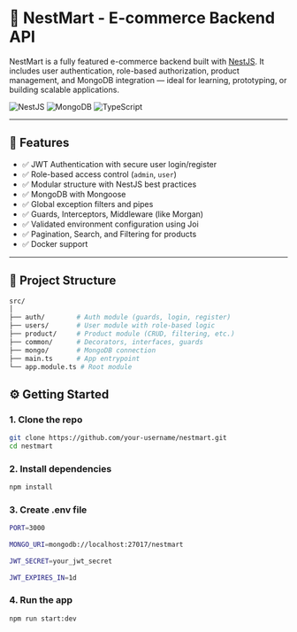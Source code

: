 # 🛒 NestMart - E-commerce Backend API

NestMart is a fully featured e-commerce backend built with [NestJS](https://nestjs.com/). It includes user authentication, role-based authorization, product management, and MongoDB integration — ideal for learning, prototyping, or building scalable applications.

![NestJS](https://img.shields.io/badge/NestJS-v10-red?style=flat-square&logo=nestjs)
![MongoDB](https://img.shields.io/badge/MongoDB-ORM-green?style=flat-square&logo=mongodb)
![TypeScript](https://img.shields.io/badge/TypeScript-Strict-blue?style=flat-square&logo=typescript)

---

## 🚀 Features

- ✅ JWT Authentication with secure user login/register
- ✅ Role-based access control (`admin`, `user`)
- ✅ Modular structure with NestJS best practices
- ✅ MongoDB with Mongoose
- ✅ Global exception filters and pipes
- ✅ Guards, Interceptors, Middleware (like Morgan)
- ✅ Validated environment configuration using Joi
- ✅ Pagination, Search, and Filtering for products
- ✅ Docker support

---

## 📁 Project Structure
```bash
src/
│
├── auth/        # Auth module (guards, login, register)
├── users/       # User module with role-based logic
├── product/     # Product module (CRUD, filtering, etc.)
├── common/      # Decorators, interfaces, guards
├── mongo/       # MongoDB connection
├── main.ts      # App entrypoint
└── app.module.ts # Root module
```

## ⚙️ Getting Started

### 1. Clone the repo

```bash
git clone https://github.com/your-username/nestmart.git
cd nestmart
```

### 2. Install dependencies

```bash
npm install
```

### 3. Create .env file

```bash
PORT=3000
   
MONGO_URI=mongodb://localhost:27017/nestmart
   
JWT_SECRET=your_jwt_secret
   
JWT_EXPIRES_IN=1d
```

### 4. Run the app
```bash
npm run start:dev
```
